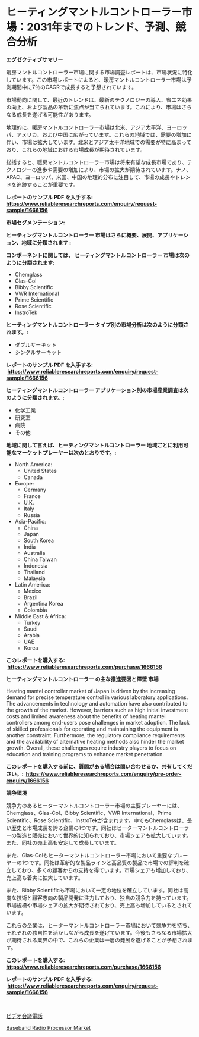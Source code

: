 <p><h1>ヒーティングマントルコントローラー市場：2031年までのトレンド、予測、競合分析</h1></p><p><strong>エグゼクティブサマリー</strong></p>
<p><p>暖房マントルコントローラー市場に関する市場調査レポートは、市場状況に特化しています。この市場レポートによると、暖房マントルコントローラー市場は予測期間中に7％のCAGRで成長すると予想されています。</p><p>市場動向に関して、最近のトレンドは、最新のテクノロジーの導入、省エネ効果の向上、および製品の革新に焦点が当てられています。これにより、市場はさらなる成長を遂げる可能性があります。</p><p>地理的に、暖房マントルコントローラー市場は北米、アジア太平洋、ヨーロッパ、アメリカ、および中国に広がっています。これらの地域では、需要の増加に伴い、市場は拡大しています。北米とアジア太平洋地域での需要が特に高まっており、これらの地域における市場成長が期待されています。</p><p>総括すると、暖房マントルコントローラー市場は将来有望な成長市場であり、テクノロジーの進歩や需要の増加により、市場の拡大が期待されています。ナノ、APAC、ヨーロッパ、米国、中国の地理的分布に注目して、市場の成長やトレンドを追跡することが重要です。</p></p>
<p><strong>レポートのサンプル PDF を入手する: <a href="https://www.reliableresearchreports.com/enquiry/request-sample/1666156">https://www.reliableresearchreports.com/enquiry/request-sample/1666156</a></strong></p>
<p><strong>市場セグメンテーション:</strong></p>
<p><strong> ヒーティングマントルコントローラー 市場はさらに概要、展開、アプリケーション、地域に分類されます :</strong></p>
<p><strong>コンポーネントに関しては、 ヒーティングマントルコントローラー 市場は次のように分類されます: &nbsp;</strong></p>
<p><ul><li>Chemglass</li><li>Glas-Col</li><li>Bibby Scientific</li><li>VWR International</li><li>Prime Scientific</li><li>Rose Scientific</li><li>InstroTek</li></ul></p>
<p><strong> ヒーティングマントルコントローラー タイプ別の市場分析は次のように分類されます。:</strong></p>
<p><ul><li>ダブルサーキット</li><li>シングルサーキット</li></ul></p>
<p><strong>レポートのサンプル PDF を入手する: &nbsp;<a href="https://www.reliableresearchreports.com/enquiry/request-sample/1666156">https://www.reliableresearchreports.com/enquiry/request-sample/1666156</a></strong></p>
<p><strong> ヒーティングマントルコントローラー アプリケーション別の市場産業調査は次のように分類されます。:</strong></p>
<p><ul><li>化学工業</li><li>研究室</li><li>病院</li><li>その他</li></ul></p>
<p><strong>地域に関して言えば、ヒーティングマントルコントローラー 地域ごとに利用可能なマーケットプレーヤーは次のとおりです。:</strong></p>
<p><ul>
    <li>
        North America:
        <ul>
            <li>United States</li>
            <li>Canada</li>
        </ul>
    </li>
    <li>
        Europe:
        <ul>
            <li>Germany</li>
            <li>France</li>
            <li>U.K.</li>
            <li>Italy</li>
            <li>Russia</li>
        </ul>
    </li>
    <li>
        Asia-Pacific:
        <ul>
            <li>China</li>
            <li>Japan</li>
            <li>South Korea</li>
            <li>India</li>
            <li>Australia</li>
            <li>China Taiwan</li>
            <li>Indonesia</li>
            <li>Thailand</li>
            <li>Malaysia</li>
        </ul>
    </li>
    <li>
        Latin America:
        <ul>
            <li>Mexico</li>
            <li>Brazil</li>
            <li>Argentina Korea</li>
            <li>Colombia</li>
        </ul>
    </li>
    <li>
        Middle East & Africa:
        <ul>
            <li>Turkey</li>
            <li>Saudi</li>
            <li>Arabia</li>
            <li>UAE</li>
            <li>Korea</li>
        </ul>
    </li>
    </ul></p>
<p><strong>このレポートを購入する: &nbsp;<a href="https://www.reliableresearchreports.com/purchase/1666156">https://www.reliableresearchreports.com/purchase/1666156</a></strong></p>
<p><strong>ヒーティングマントルコントローラー の主な推進要因と障壁 市場</strong></p>
<p><p>Heating mantel controller market of Japan is driven by the increasing demand for precise temperature control in various laboratory applications. The advancements in technology and automation have also contributed to the growth of the market. However, barriers such as high initial investment costs and limited awareness about the benefits of heating mantel controllers among end-users pose challenges in market adoption. The lack of skilled professionals for operating and maintaining the equipment is another constraint. Furthermore, the regulatory compliance requirements and the availability of alternative heating methods also hinder the market growth. Overall, these challenges require industry players to focus on education and training programs to enhance market penetration.</p></p>
<p><strong>このレポートを購入する前に、質問がある場合は問い合わせるか、共有してください。:&nbsp; <a href="https://www.reliableresearchreports.com/enquiry/pre-order-enquiry/1666156">https://www.reliableresearchreports.com/enquiry/pre-order-enquiry/1666156</a></strong></p>
<p><strong>競争環境</strong></p>
<p><p>競争力のあるヒーターマントルコントローラー市場の主要プレーヤーには、Chemglass、Glas-Col、Bibby Scientific、VWR International、Prime Scientific、Rose Scientific、InstroTekが含まれます。中でもChemglassは、長い歴史と市場成長を誇る企業の1つです。同社はヒーターマントルコントローラーの製造と販売において世界的に知られており、市場シェアも拡大しています。また、同社の売上高も安定して成長しています。</p><p>また、Glas-Colもヒーターマントルコントローラー市場において重要なプレーヤーの1つです。同社は革新的な製品ラインと高品質の製品で市場での評判を確立しており、多くの顧客からの支持を得ています。市場シェアも増加しており、売上高も着実に拡大しています。</p><p>また、Bibby Scientificも市場において一定の地位を確立しています。同社は高度な技術と顧客志向の製品開発に注力しており、独自の競争力を持っています。市場規模や市場シェアの拡大が期待されており、売上高も増加しているとされています。</p><p>これらの企業は、ヒーターマントルコントローラー市場において競争力を持ち、それぞれの独自性を活かしながら成長を遂げています。今後もさらなる市場拡大が期待される業界の中で、これらの企業は一層の発展を遂げることが予想されます。</p></p>
<p><strong>このレポートを購入する: &nbsp; <a href="https://www.reliableresearchreports.com/purchase/1666156">https://www.reliableresearchreports.com/purchase/1666156</a></strong></p>
<p><strong>レポートのサンプル PDF を入手する: &nbsp;<a href="https://www.reliableresearchreports.com/enquiry/request-sample/1666156">https://www.reliableresearchreports.com/enquiry/request-sample/1666156</a></strong><strong></strong></p>
<p>&nbsp;</p>
<p><p><a href="https://github.com/Sophiaard2003/Market-Research-Report-List-1/blob/main/957869815151.md">ビデオ会議電話</a></p><p><a href="https://github.com/brenzgnarento/Market-Research-Report-List-1/blob/main/baseband-radio-processor-market.md">Baseband Radio Processor Market</a></p></p>
